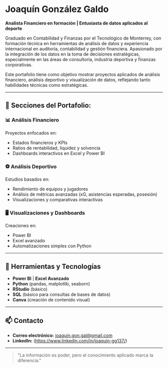 # Joaquín González Galdo

**Analista Financiero en formación | Entusiasta de datos aplicados al deporte**

Graduado en Contabilidad y Finanzas por el Tecnológico de Monterrey, con formación técnica en herramientas de análisis de datos y experiencia internacional en auditoría, contabilidad y gestión financiera. Apasionado por la integración de los datos en la toma de decisiones estratégicas, especialmente en las áreas de consultoría, industria deportiva y finanzas corporativas.

Este portafolio tiene como objetivo mostrar proyectos aplicados de análisis financiero, análisis deportivo y visualización de datos, reflejando tanto habilidades técnicas como estratégicas.

---

## 📂 Secciones del Portafolio:

### 📊 Análisis Financiero
Proyectos enfocados en:
- Estados financieros y KPIs
- Ratios de rentabilidad, liquidez y solvencia
- Dashboards interactivos en Excel y Power BI

### ⚽ Análisis Deportivo
Estudios basados en:
- Rendimiento de equipos y jugadores
- Análisis de métricas avanzadas (xG, asistencias esperadas, posesión)
- Visualizaciones y comparativas interactivas

### 🖥️ Visualizaciones y Dashboards
Creaciones en:
- Power BI
- Excel avanzado
- Automatizaciones simples con Python

---

## 🔧 Herramientas y Tecnologías

- **Power BI** | **Excel Avanzado**
- **Python** (pandas, matplotlib, seaborn)
- **RStudio** (básico)
- **SQL** (básico para consultas de bases de datos)
- **Canva** (creación de contenido visual)

---

## 📫 Contacto

- **Correo electrónico:** [joaquin.gon.gal@gmail.com](mailto:joaquin.gon.gal@gmail.com)
- **LinkedIn:** (https://www.linkedin.com/in/joaquin-gg137/)

---

> "La información es poder, pero el conocimiento aplicado marca la diferencia."
